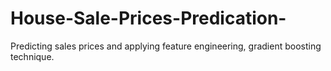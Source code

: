 # House-Sale-Prices-Predication-
Predicting sales prices and applying feature engineering, gradient boosting technique.

